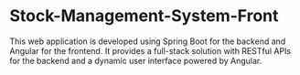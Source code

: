 # Stock-Management-System-Front
This web application is developed using Spring Boot for the backend and Angular for the frontend. It provides a full-stack solution with RESTful APIs for the backend and a dynamic user interface powered by Angular.
